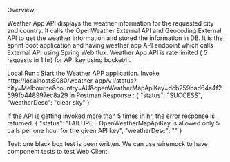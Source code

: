 Overview :

Weather App API displays the weather information for the requested city and country. It calls the OpenWeather External API and Geocoding External API to get the weather information and stored the information in DB.
It is the sprint boot application and having weather app API endpoint which calls External API using Spring Web flux.
Weather App API is rate limited ( 5 requests in 1 hr) for API key using bucket4j.
 
Local Run :
Start the Weather APP application.
Invoke http://localhost:8080/weather-app/v1/status?city=Melbourne&country=AU&openWeatherMapApiKey=dcb259bad64a4f2599fb448997ec8a29  in Postman
Response :
{
    "status": "SUCCESS",
    "weatherDesc": "clear sky"
}

If the API is getting invoked more than 5 times in hr, the error response is returned.
{
    "status": "FAILURE - OpenWeatherMapApiKey is allowed only 5 calls per one hour for the given API key",
    "weatherDesc": ""
}

Test:
one black box test is been written.
We can use wiremock to have component tests to test Web Client.
